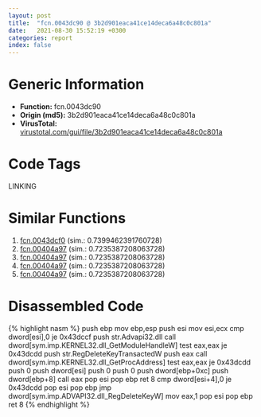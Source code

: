```yaml
---
layout: post
title:  "fcn.0043dc90 @ 3b2d901eaca41ce14deca6a48c0c801a"
date:   2021-08-30 15:52:19 +0300
categories: report
index: false
---
```


# Generic Information
- **Function:** fcn.0043dc90
- **Origin (md5):** 3b2d901eaca41ce14deca6a48c0c801a
- **VirusTotal:** [virustotal.com/gui/file/3b2d901eaca41ce14deca6a48c0c801a][virustotal_ref]

# Code Tags
<span class="tag" id="LINKING">LINKING</span>


# Similar Functions

1. [fcn.0043dcf0][similar_1_ref] (sim.: 0.7399462391760728)
2. [fcn.00404a97][similar_2_ref] (sim.: 0.7235387208063728)
3. [fcn.00404a97][similar_3_ref] (sim.: 0.7235387208063728)
4. [fcn.00404a97][similar_4_ref] (sim.: 0.7235387208063728)
5. [fcn.00404a97][similar_5_ref] (sim.: 0.7235387208063728)


# Disassembled Code

{% highlight nasm %}
push ebp
mov ebp,esp
push esi
mov esi,ecx
cmp dword[esi],0
je 0x43dccf
push str.Advapi32.dll
call dword[sym.imp.KERNEL32.dll_GetModuleHandleW]
test eax,eax
je 0x43dcdd
push str.RegDeleteKeyTransactedW
push eax
call dword[sym.imp.KERNEL32.dll_GetProcAddress]
test eax,eax
je 0x43dcdd
push 0
push dword[esi]
push 0
push 0
push dword[ebp+0xc]
push dword[ebp+8]
call eax
pop esi
pop ebp
ret 8
cmp dword[esi+4],0
je 0x43dcdd
pop esi
pop ebp
jmp dword[sym.imp.ADVAPI32.dll_RegDeleteKeyW]
mov eax,1
pop esi
pop ebp
ret 8
{% endhighlight %}


[similar_1_ref]: /report/fcn.0043dcf0@3b2d901eaca41ce14deca6a48c0c801a
[similar_2_ref]: /report/fcn.00404a97@bdd97566e720668726279189e068b6a8
[similar_3_ref]: /report/fcn.00404a97@c077742bdc6d4f2c0ca7d0e2a6a94acf
[similar_4_ref]: /report/fcn.00404a97@4c537a3700803bd0868438c678e579fa
[similar_5_ref]: /report/fcn.00404a97@19194271be14ff080bcaeeab4e376f0f
[virustotal_ref]: https://www.virustotal.com/gui/file/3b2d901eaca41ce14deca6a48c0c801a